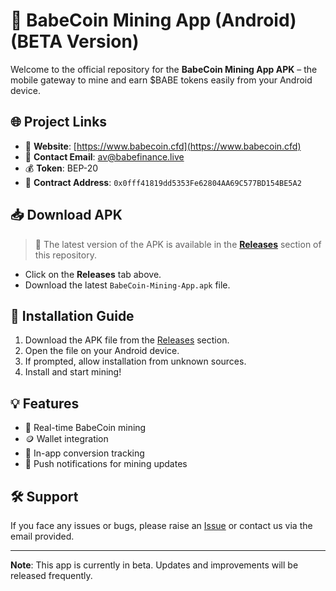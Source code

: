 
# 📱 BabeCoin Mining App (Android) (BETA Version)

Welcome to the official repository for the **BabeCoin Mining App APK** – the mobile gateway to mine and earn $BABE tokens easily from your Android device.

## 🌐 Project Links

- 🔗 **Website**: [https://www.babecoin.cfd](https://www.babecoin.cfd)
- 📧 **Contact Email**: [av@babefinance.live](mailto:av@babefinance.live)
- 💰 **Token**: BEP-20
- 📜 **Contract Address**: `0x0fff41819dd5353Fe62804AA69C577BD154BE5A2`

## 📥 Download APK

> 🚨 The latest version of the APK is available in the **[Releases](../../releases)** section of this repository.

- Click on the **Releases** tab above.
- Download the latest `BabeCoin-Mining-App.apk` file.

## 🚀 Installation Guide

1. Download the APK file from the [Releases](../../releases) section.
2. Open the file on your Android device.
3. If prompted, allow installation from unknown sources.
4. Install and start mining!

## 💡 Features

- 🔄 Real-time BabeCoin mining
- 🪙 Wallet integration
- 🧮 In-app conversion tracking
- 🔔 Push notifications for mining updates

## 🛠 Support

If you face any issues or bugs, please raise an [Issue](../../issues) or contact us via the email provided.

---

**Note**: This app is currently in beta. Updates and improvements will be released frequently.
